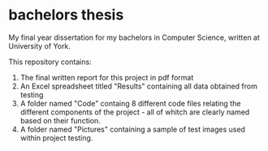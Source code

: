 # bachelors thesis
My final year dissertation for my bachelors in Computer Science, written at University of York.

This repository contains:
1. The final written report for this project in pdf format
2. An Excel spreadsheet titled "Results" containing all data obtained from testing
3. A folder named "Code" containg 8 different code files relating the different components of the project - all of whitch are clearly named based on their function.
4. A folder named "Pictures" containing a sample of test images used within project testing.
